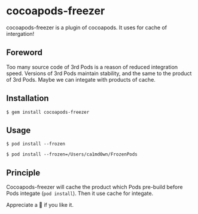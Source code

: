 # cocoapods-freezer

cocoapods-freezer is a plugin of cocoapods. It uses for cache of intergation!

## Foreword

Too many source code of 3rd Pods is a reason of reduced integration speed. Versions of 3rd Pods maintain stability, and the same to the product of 3rd Pods. Maybe we can integate with products of cache. 

## Installation

``` shell
$ gem install cocoapods-freezer
```

## Usage

``` shell
$ pod install --frozen

$ pod install --frozen=/Users/ca1md0wn/FrozenPods

```

## Principle

Cocoapods-freezer will cache the product which Pods pre-build before Pods integate (`pod install`). Then it use cache for integate.

Appreciate a 🌟 if you like it. 
